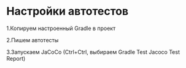 # Настройки автотестов

1.Копируем настроенный Gradle в проект

2.Пишем автотесты

3.Запускаем JaCoCo (Ctrl+Ctrl, выбираем Gradle Test Jacoco Test Report)
